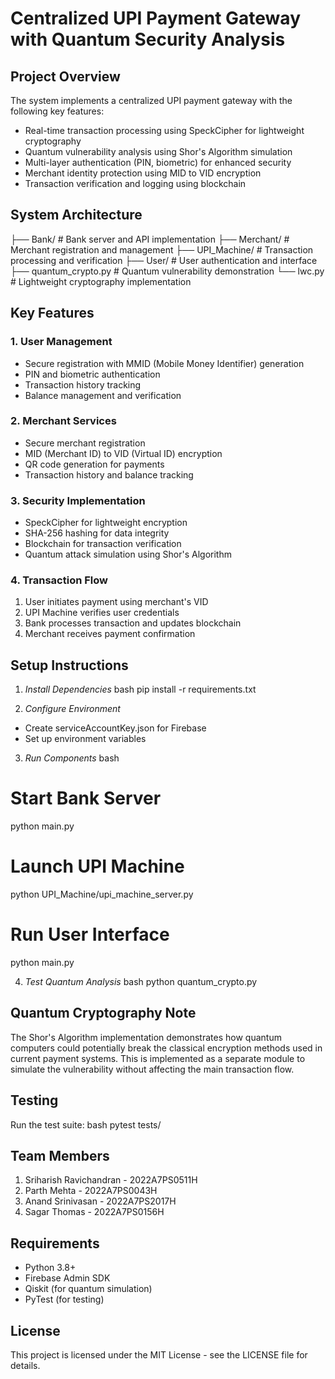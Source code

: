 
# Centralized UPI Payment Gateway with Quantum Security Analysis

## Project Overview
The system implements a centralized UPI payment gateway with the following key features:
- Real-time transaction processing using SpeckCipher for lightweight cryptography
- Quantum vulnerability analysis using Shor's Algorithm simulation
- Multi-layer authentication (PIN, biometric) for enhanced security
- Merchant identity protection using MID to VID encryption
- Transaction verification and logging using blockchain

## System Architecture

├── Bank/               # Bank server and API implementation
├── Merchant/           # Merchant registration and management
├── UPI_Machine/        # Transaction processing and verification
├── User/               # User authentication and interface
├── quantum_crypto.py   # Quantum vulnerability demonstration
└── lwc.py             # Lightweight cryptography implementation


## Key Features

### 1. User Management
- Secure registration with MMID (Mobile Money Identifier) generation
- PIN and biometric authentication
- Transaction history tracking
- Balance management and verification

### 2. Merchant Services
- Secure merchant registration
- MID (Merchant ID) to VID (Virtual ID) encryption
- QR code generation for payments
- Transaction history and balance tracking

### 3. Security Implementation
- SpeckCipher for lightweight encryption
- SHA-256 hashing for data integrity
- Blockchain for transaction verification
- Quantum attack simulation using Shor's Algorithm

### 4. Transaction Flow
1. User initiates payment using merchant's VID
2. UPI Machine verifies user credentials
3. Bank processes transaction and updates blockchain
4. Merchant receives payment confirmation

## Setup Instructions

1. *Install Dependencies*
bash
pip install -r requirements.txt


2. *Configure Environment*
- Create serviceAccountKey.json for Firebase
- Set up environment variables

3. *Run Components*
bash
# Start Bank Server
python main.py

# Launch UPI Machine
python UPI_Machine/upi_machine_server.py

# Run User Interface
python main.py


4. *Test Quantum Analysis*
bash
python quantum_crypto.py


## Quantum Cryptography Note
The Shor's Algorithm implementation demonstrates how quantum computers could potentially break the classical encryption methods used in current payment systems. This is implemented as a separate module to simulate the vulnerability without affecting the main transaction flow.

## Testing
Run the test suite:
bash
pytest tests/


## Team Members
1. Sriharish Ravichandran - 2022A7PS0511H
2. Parth Mehta - 2022A7PS0043H
3. Anand Srinivasan - 2022A7PS2017H
4. Sagar Thomas - 2022A7PS0156H

## Requirements
- Python 3.8+
- Firebase Admin SDK
- Qiskit (for quantum simulation)
- PyTest (for testing)

## License
This project is licensed under the MIT License - see the LICENSE file for details.
